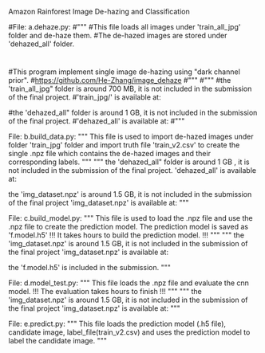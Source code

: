 Amazon Rainforest Image De-hazing and Classification

#File: a.dehaze.py:
#"""
#This file loads all images under 'train_all_jpg' folder and de-haze them.
#The de-hazed images are stored under 'dehazed_all' folder.
#
#This program implement single image de-hazing using "dark channel prior".
#https://github.com/He-Zhang/image_dehaze
#"""
#"""
#the 'train_all_jpg" folder is around 700 MB, it is not included in the submission of the final project.
#'train_jpg/' is available at:

#the 'dehazed_all" folder is around 1 GB, it is not included in the submission of the final project.
#'dehazed_all' is available at:
#"""


File: b.build_data.py:
"""
This file is used to import de-hazed images under folder 'train_jpg' folder
and import truth file 'train_v2.csv' to create the single .npz file which
contains the de-hazed images and their corresponding labels.
"""
"""
the 'dehazed_all" folder is around 1 GB , it is not included in the submission of the final project.
'dehazed_all' is available at:

the 'img_dataset.npz' is around 1.5 GB, it is not included in the submission of the final project
'img_dataset.npz' is available at:
"""


File: c.build_model.py:
"""
This file is used to load the .npz file and use the .npz file to create the prediction model.
The prediction model is saved as 'f.model.h5'
!!! It takes hours to build the prediction model. !!!
"""
"""
the 'img_dataset.npz' is around 1.5 GB, it is not included in the submission of the final project
'img_dataset.npz' is available at:

the 'f.model.h5' is included in the submission.
"""


File: d.model_test.py:
"""
This file loads the .npz file and evaluate the cnn model.
!!! The evaluation takes hours to finish !!!
"""
"""
the 'img_dataset.npz' is around 1.5 GB, it is not included in the submission of the final project
'img_dataset.npz' is available at:
"""

File: e.predict.py:
"""
This file loads the prediction model (.h5 file), candidate image, label_file(train_v2.csv)
and uses the prediction model to label the candidate image.
"""
